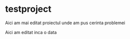 # testproject

Aici am mai editat proiectul unde am pus cerinta problemei

Aici am editat inca o data
